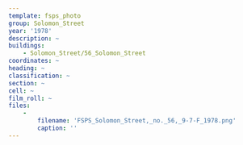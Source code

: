 ```yaml
---
template: fsps_photo
group: Solomon_Street
year: '1978'
description: ~
buildings:
    - Solomon_Street/56_Solomon_Street
coordinates: ~
heading: ~
classification: ~
section: ~
cell: ~
film_roll: ~
files:
    -
        filename: 'FSPS_Solomon_Street,_no._56,_9-7-F_1978.png'
        caption: ''
---
```

